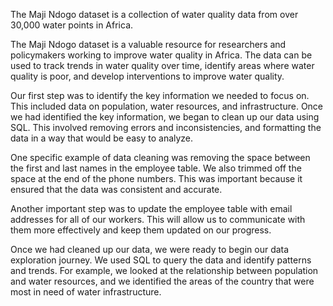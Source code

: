 The Maji Ndogo dataset is a collection of water quality data from over 30,000 water points in Africa.

The Maji Ndogo dataset is a valuable resource for researchers and policymakers working to improve water quality in Africa. The data can be used to track trends in water quality over time, identify areas where water quality is poor, and develop interventions to improve water quality.

Our first step was to identify the key information we needed to focus on. This included data on population, water resources, and infrastructure. Once we had identified the key information, we began to clean up our data using SQL. This involved removing errors and inconsistencies, and formatting the data in a way that would be easy to analyze.

One specific example of data cleaning was removing the space between the first and last names in the employee table. We also trimmed off the space at the end of the phone numbers. This was important because it ensured that the data was consistent and accurate.

Another important step was to update the employee table with email addresses for all of our workers. This will allow us to communicate with them more effectively and keep them updated on our progress.

Once we had cleaned up our data, we were ready to begin our data exploration journey. We used SQL to query the data and identify patterns and trends. For example, we looked at the relationship between population and water resources, and we identified the areas of the country that were most in need of water infrastructure.
